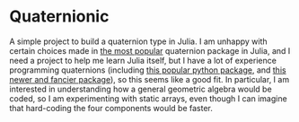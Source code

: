# Quaternionic

A simple project to build a quaternion type in Julia.  I am unhappy with certain choices made in
[the most popular](https://github.com/JuliaGeometry/Quaternions.jl) quaternion package in Julia, and
I need a project to help me learn Julia itself, but I have a lot of experience programming
quaternions (including [this popular python package](https://github.com/moble/quaternion), and [this
newer and fancier package](https://github.com/moble/quaternionic)), so this seems like a good fit.
In particular, I am interested in understanding how a general geometric algebra would be coded, so I
am experimenting with static arrays, even though I can imagine that hard-coding the four components
would be faster.
